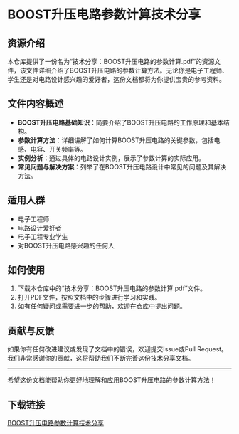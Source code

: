 # BOOST升压电路参数计算技术分享

## 资源介绍

本仓库提供了一份名为“技术分享：BOOST升压电路的参数计算.pdf”的资源文件，该文件详细介绍了BOOST升压电路的参数计算方法。无论你是电子工程师、学生还是对电路设计感兴趣的爱好者，这份文档都将为你提供宝贵的参考资料。

## 文件内容概述

- **BOOST升压电路基础知识**：简要介绍了BOOST升压电路的工作原理和基本结构。
- **参数计算方法**：详细讲解了如何计算BOOST升压电路的关键参数，包括电感、电容、开关频率等。
- **实例分析**：通过具体的电路设计实例，展示了参数计算的实际应用。
- **常见问题与解决方案**：列举了在BOOST升压电路设计中常见的问题及其解决方法。

## 适用人群

- 电子工程师
- 电路设计爱好者
- 电子工程专业学生
- 对BOOST升压电路感兴趣的任何人

## 如何使用

1. 下载本仓库中的“技术分享：BOOST升压电路的参数计算.pdf”文件。
2. 打开PDF文件，按照文档中的步骤进行学习和实践。
3. 如有任何疑问或需要进一步的帮助，欢迎在仓库中提出问题。

## 贡献与反馈

如果你有任何改进建议或发现了文档中的错误，欢迎提交Issue或Pull Request。我们非常感谢你的贡献，这将帮助我们不断完善这份技术分享文档。

---

希望这份文档能帮助你更好地理解和应用BOOST升压电路的参数计算方法！

## 下载链接

[BOOST升压电路参数计算技术分享](https://pan.quark.cn/s/ed3bbf61974e)